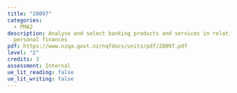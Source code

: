 ```yaml
---
title: "28097"
categories:
  - PMA2
description: Analyse and select banking products and services in relation to
  personal finances
pdf: https://www.nzqa.govt.nz/nqfdocs/units/pdf/28097.pdf
level: "2"
credits: 3
assessment: Internal
ue_lit_reading: false
ue_lit_writing: false
---
```

